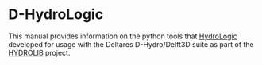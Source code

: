 # D-HydroLogic

This manual provides information on the python tools that [HydroLogic](https://www.hydrologic.nl) 
developed for usage with the Deltares D-Hydro/Delft3D suite as part of the [HYDROLIB](https://github.com/Deltares/HYDROLIB) project.

```{tableofcontents}
```
